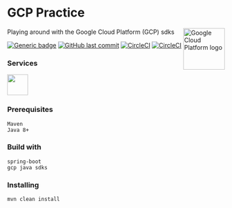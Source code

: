 # GCP Practice
Playing around with the Google Cloud Platform (GCP) sdks
<img src="https://avatars2.githubusercontent.com/u/2810941?v=3&s=96" alt="Google Cloud Platform logo" title="Google Cloud Platform" align="right" height="96" width="96"/>

[![Generic badge](https://img.shields.io/badge/GCP-SpringBoot-<COLOR>.svg)](https://shields.io/)
[![GitHub last commit](https://img.shields.io/github/last-commit/arisath/gcp-practice.svg?style=flat-square)](https://github.com/arisath/gcp-practice/commit/master)
[![CircleCI](https://circleci.com/gh/arisath/gcp-practice/tree/master.svg?style=shield)](https://circleci.com/gh/arisath/gcp-practice/tree/master)
[![CircleCI](https://circleci.com/gh/arisath/gcp-practice/tree/master.svg?style=svg)](https://circleci.com/gh/arisath/gcp-practice/tree/master)
### Services
<img src="https://cloud-cdn.safe.com/fmehub/fmepackageversion/safe/google-cloud-pubsub/item-logo/1576188656.png" width="48">


### Prerequisites
```
Maven
Java 8+
```

### Build with
```
spring-boot
gcp java sdks
```

### Installing
```
mvn clean install
```



